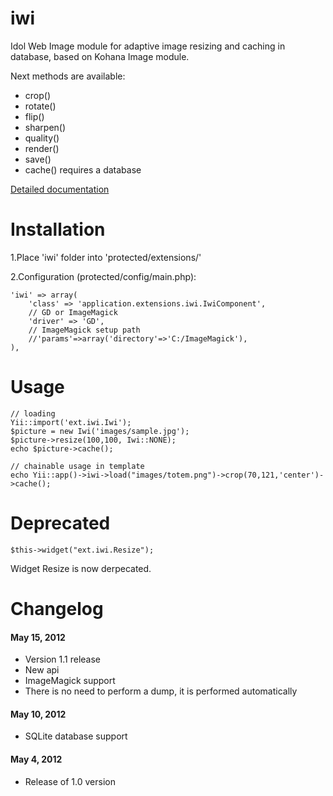 iwi
========

Idol Web Image module for adaptive image resizing and caching in database, based on Kohana Image module.

Next methods are available:
* crop()
* rotate()
* flip()
* sharpen()
* quality()
* render()
* save()
* cache() requires a database

[Detailed documentation](http://docs.kohanaphp.com/libraries/image)

Installation
=========
1.Place 'iwi' folder into 'protected/extensions/'

2.Configuration (protected/config/main.php):

    'iwi' => array(
        'class' => 'application.extensions.iwi.IwiComponent',
        // GD or ImageMagick
        'driver' => 'GD',
        // ImageMagick setup path
        //'params'=>array('directory'=>'C:/ImageMagick'),
    ),


Usage
====================

    // loading
    Yii::import('ext.iwi.Iwi');
    $picture = new Iwi('images/sample.jpg');
    $picture->resize(100,100, Iwi::NONE);
    echo $picture->cache();

    // chainable usage in template
    echo Yii::app()->iwi->load("images/totem.png")->crop(70,121,'center')->cache();


Deprecated
====================

    $this->widget("ext.iwi.Resize");

Widget Resize is now derpecated.



Changelog
=====================

#### May 15, 2012

* Version 1.1 release
* New api
* ImageMagick support
* There is no need to perform a dump, it is performed automatically


#### May 10, 2012

* SQLite database support


#### May 4, 2012

* Release of 1.0 version